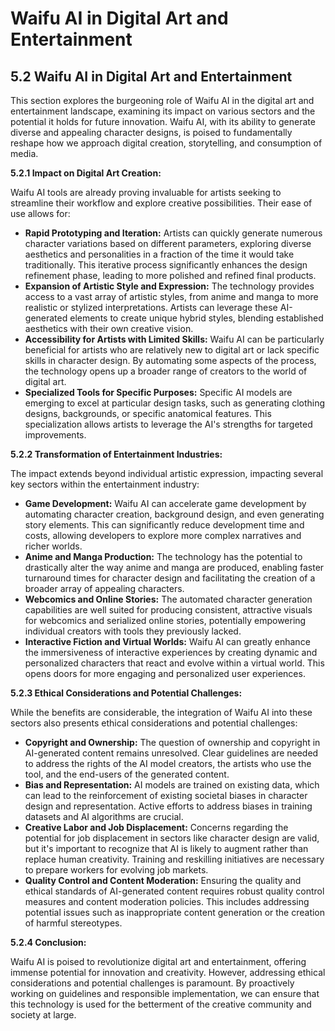 # Waifu AI in Digital Art and Entertainment

## 5.2 Waifu AI in Digital Art and Entertainment

This section explores the burgeoning role of Waifu AI in the digital art and entertainment landscape, examining its impact on various sectors and the potential it holds for future innovation.  Waifu AI, with its ability to generate diverse and appealing character designs, is poised to fundamentally reshape how we approach digital creation, storytelling, and consumption of media.

**5.2.1 Impact on Digital Art Creation:**

Waifu AI tools are already proving invaluable for artists seeking to streamline their workflow and explore creative possibilities.  Their ease of use allows for:

* **Rapid Prototyping and Iteration:** Artists can quickly generate numerous character variations based on different parameters, exploring diverse aesthetics and personalities in a fraction of the time it would take traditionally.  This iterative process significantly enhances the design refinement phase, leading to more polished and refined final products.
* **Expansion of Artistic Style and Expression:**  The technology provides access to a vast array of artistic styles, from anime and manga to more realistic or stylized interpretations. Artists can leverage these AI-generated elements to create unique hybrid styles, blending established aesthetics with their own creative vision.
* **Accessibility for Artists with Limited Skills:** Waifu AI can be particularly beneficial for artists who are relatively new to digital art or lack specific skills in character design. By automating some aspects of the process, the technology opens up a broader range of creators to the world of digital art.
* **Specialized Tools for Specific Purposes:**  Specific AI models are emerging to excel at particular design tasks, such as generating clothing designs, backgrounds, or specific anatomical features. This specialization allows artists to leverage the AI's strengths for targeted improvements.

**5.2.2 Transformation of Entertainment Industries:**

The impact extends beyond individual artistic expression, impacting several key sectors within the entertainment industry:

* **Game Development:**  Waifu AI can accelerate game development by automating character creation, background design, and even generating story elements. This can significantly reduce development time and costs, allowing developers to explore more complex narratives and richer worlds.
* **Anime and Manga Production:**  The technology has the potential to drastically alter the way anime and manga are produced, enabling faster turnaround times for character design and facilitating the creation of a broader array of appealing characters.
* **Webcomics and Online Stories:**  The automated character generation capabilities are well suited for producing consistent, attractive visuals for webcomics and serialized online stories, potentially empowering individual creators with tools they previously lacked.
* **Interactive Fiction and Virtual Worlds:**  Waifu AI can greatly enhance the immersiveness of interactive experiences by creating dynamic and personalized characters that react and evolve within a virtual world.  This opens doors for more engaging and personalized user experiences.


**5.2.3 Ethical Considerations and Potential Challenges:**

While the benefits are considerable, the integration of Waifu AI into these sectors also presents ethical considerations and potential challenges:

* **Copyright and Ownership:**  The question of ownership and copyright in AI-generated content remains unresolved.  Clear guidelines are needed to address the rights of the AI model creators, the artists who use the tool, and the end-users of the generated content.
* **Bias and Representation:**  AI models are trained on existing data, which can lead to the reinforcement of existing societal biases in character design and representation. Active efforts to address biases in training datasets and AI algorithms are crucial.
* **Creative Labor and Job Displacement:**  Concerns regarding the potential for job displacement in sectors like character design are valid, but it's important to recognize that AI is likely to augment rather than replace human creativity.  Training and reskilling initiatives are necessary to prepare workers for evolving job markets.
* **Quality Control and Content Moderation:**  Ensuring the quality and ethical standards of AI-generated content requires robust quality control measures and content moderation policies.  This includes addressing potential issues such as inappropriate content generation or the creation of harmful stereotypes.


**5.2.4 Conclusion:**

Waifu AI is poised to revolutionize digital art and entertainment, offering immense potential for innovation and creativity.  However, addressing ethical considerations and potential challenges is paramount.  By proactively working on guidelines and responsible implementation, we can ensure that this technology is used for the betterment of the creative community and society at large.